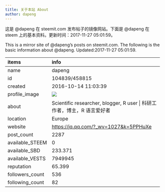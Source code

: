 ```yaml
---
title: 关于本站 About
author: dapeng
---
```


这是 @dapeng 在 steemit.com 发布帖子的镜像网站。下面是 @dapeng 在 steem 上的基本资料。更新时间：2017-11-27 05:01:59。

This is a mirror site of @dapeng’s posts on steemit.com. The following is the basic information about @dapeng. Updated:2017-11-27 05:01:59.



|items           |info                                                                                    |
|:---------------|:---------------------------------------------------------------------------------------|
|name            |dapeng                                                                                  |
|id              |104839/458815                                                                           |
|created         |2016-10-14 11:03:39                                                                     |
|profile_image   |![](http://0.gravatar.com/avatar/6fe1d4ffad212efc7985ecdd4ef9ef77?s=44&d=monsterid&r=g) |
|about           |Scientific researcher, blogger, R user &#124;  科研工作者，博主，R 语言爱好者           |
|location        |Europe                                                                                  |
|website         |https://jq.qq.com/?_wv=1027&k=5PPHuXe                                                   |
|post_count      |2287                                                                                    |
|available_STEEM |0                                                                                       |
|available_SBD   |233.371                                                                                 |
|available_VESTS |7949945                                                                                 |
|reputation      |65.399                                                                                  |
|followers_count |536                                                                                     |
|following_count |82                                                                                      |
